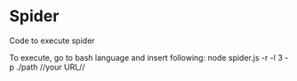 # Spider
Code to execute spider

To execute, go to bash language and insert following:
node spider.js -r -l 3 -p ./path //your URL//
